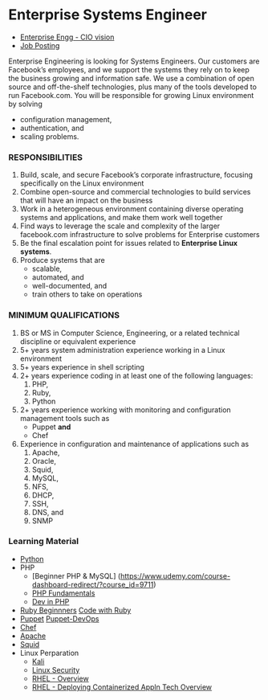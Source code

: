 # Enterprise Systems Engineer
- [Enterprise Engg - CIO vision](https://www.facebook.com/careers/life/enterprise-engineering-through-the-eyes-of-our-cio)
- [Job Posting](https://www.facebook.com/careers/jobs/853924371613228/)

Enterprise Engineering is looking for Systems Engineers. Our customers are Facebook’s employees, and we support the systems they rely on to keep the business growing and information safe. We use a combination of open source and off-the-shelf technologies, plus many of the tools developed to run Facebook.com. You will be responsible for growing Linux environment by solving 
  - configuration management, 
  - authentication, and 
  - scaling problems.

### RESPONSIBILITIES
1. Build, scale, and secure Facebook’s corporate infrastructure, focusing specifically on the Linux environment
1. Combine open-source and commercial technologies to build services that will have an impact on the business
1. Work in a heterogeneous environment containing diverse operating systems and applications, and make them work well together
1. Find ways to leverage the scale and complexity of the larger facebook.com infrastructure to solve problems for Enterprise customers
1. Be the final escalation point for issues related to <b>Enterprise Linux systems</b>.
1. Produce systems that are 
   - scalable, 
   - automated, and 
   - well-documented, and 
   - train others to take on operations

### MINIMUM QUALIFICATIONS
1. BS or MS in Computer Science, Engineering, or a related technical discipline or equivalent experience
1. 5+ years system administration experience working in a Linux environment
1. 5+ years experience in shell scripting
1. 2+ years experience coding in at least one of the following languages: 
   1. PHP, 
   1. Ruby, 
   1. Python
1. 2+ years experience working with monitoring and configuration management tools such as 
   - Puppet <b>and</b> 
   - Chef
1. Experience in configuration and maintenance of applications such as 
   1. Apache, 
   1. Oracle, 
   1. Squid, 
   1. MySQL, 
   1. NFS, 
   1. DHCP, 
   1. SSH, 
   1. DNS, and 
   1. SNMP


### Learning Material
- [Python](https://www.udemy.com/learn-python-by-building-a-blockchain-cryptocurrency/)
- PHP
  - [Beginner PHP & MySQL] (https://www.udemy.com/course-dashboard-redirect/?course_id=9711)
  - [PHP Fundamentals](https://www.udemy.com/learn-php-fundamentals-from-scratch/) 
  - [Dev in PHP](https://www.udemy.com/web-apps-with-php-and-atk/)
- [Ruby Beginnners](https://www.udemy.com/ruby-for-absolute-beginners/) [Code with Ruby](https://www.udemy.com/learn-to-code-with-ruby-lang/)
- [Puppet](https://www.udemy.com/draft/1317502/) [Puppet-DevOps](https://www.udemy.com/learn-puppet/)
- [Chef](https://www.udemy.com/chef-fundamentals-a-recipe-for-automating-infrastructure/)
- [Apache](https://www.udemy.com/apache-web-server-administration/)
- [Squid](https://www.udemy.com/squid-proxy-server/)
- Linux Perparation
  - [Kali](https://www.udemy.com/kali-linux-tutorial-for-beginners/)
  - [Linux Security](https://www.udemy.com/linux-security-the-complete-iptables-firewall-guide/)
  - [RHEL - Overview](https://www.udemy.com/red-hat-enterprise-linux-technical-overview/learn/)
  - [RHEL - Deploying Containerized Appln Tech Overview](https://www.udemy.com/course-dashboard-redirect/?course_id=946342)

